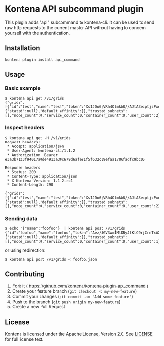 # Kontena API subcommand plugin

This plugin adds "api" subcommand to kontena-cli. It can be used to send raw http requests to the current master API without having to concern yourself with the authentication.

## Installation

`kontena plugin install api_command`

## Usage

### Basic example

```
$ kontena api get /v1/grids
{"grids":[{"id":"test","name":"test","token":"XsIJDo6jVRh4OlmkW8//AJtA3ecptjzPxdvvMEvvgsYT23ido+BuNX6OXiAAOcJo3G+SFqxOGYzsVXEdlVpxvA==","initial_size":1,"stats":{"statsd":null},"default_affinity":[],"trusted_subnets":[],"node_count":0,"service_count":0,"container_count":0,"user_count":2}]}
```

### Inspect headers

```
$ kontena api get -H /v1/grids
Request headers:
 * Accept: application/json
 * User-Agent: kontena-cli/1.1.2
 * Authorization: Bearer e3a3b7133f94017a0de4913a30c679d6afe21f5f632c19efaa1706fadfc9bc05

Response headers:
 * Status: 200
 * Content-Type: application/json
 * X-Kontena-Version: 1.1.2.rc1
 * Content-Length: 290

{"grids":[{"id":"test","name":"test","token":"XsIJDo6jVRh4OlmkW8//AJtA3ecptjzPxdvvMEvvgsYT23ido+BuNX6OXiAAOcJo3G+SFqxOGYzsVXEdlVpxvA==","initial_size":1,"stats":{"statsd":null},"default_affinity":[],"trusted_subnets":[],"node_count":0,"service_count":0,"container_count":0,"user_count":2}]}
```

### Sending data

```
$ echo '{"name":"foofoo"}' | kontena api post /v1/grids
{"id":"foofoo","name":"foofoo","token":"Aez/8GV3wmIMlDByJlKtC9rjCrnTxAXCqMfO9MABK1+PLTtwiOOq1hJW4UiMCrpOkhfO0SSuwmN6M7MgHQ8OIQ==","initial_size":1,"stats":{"statsd":null},"default_affinity":[],"trusted_subnets":[],"node_count":0,"service_count":0,"container_count":0,"user_count":1}
```

or using redirection:

```
$ kontena api post /v1/grids < foofoo.json
```

## Contributing

1. Fork it ( https://github.com/kontena/kontena-plugin-api_command )
2. Create your feature branch (`git checkout -b my-new-feature`)
3. Commit your changes (`git commit -am 'Add some feature'`)
4. Push to the branch (`git push origin my-new-feature`)
5. Create a new Pull Request

## License

Kontena is licensed under the Apache License, Version 2.0. See [LICENSE](LICENSE.txt) for full license text.
